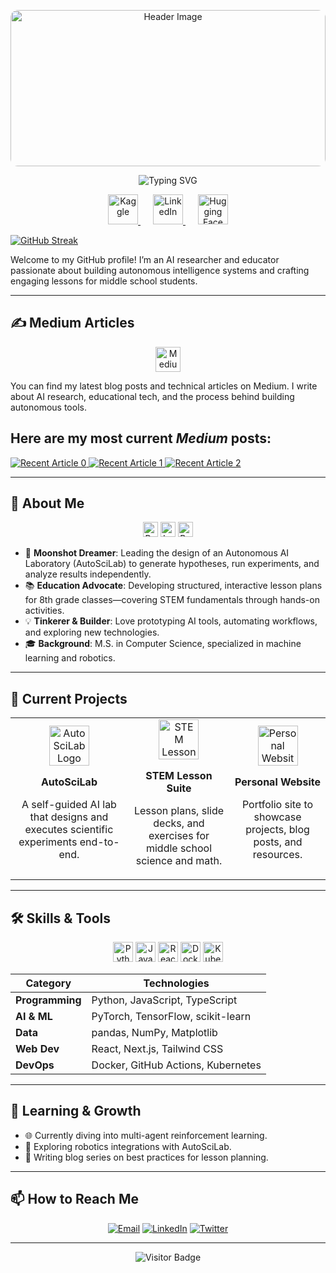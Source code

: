 <!-- Creative Header with Hero Image -->

<p align="center">
  <img src="https://media.licdn.com/dms/image/v2/D4E3DAQH7WfLIqo1HXg/image-scale_191_1128/0/1681253525945/spacex_cover?e=1748930400&v=beta&t=f7XWVz3Nq7bGzBixbUhAs74utFZwwl_qaqbmftPJmxU" alt="Header Image" width="100%" style="max-height: 250px; object-fit: cover; border-radius: 12px;"/>
</p>

<p align="center">
  <img src="https://readme-typing-svg.herokuapp.com?font=Fira+Code&size=30&duration=4000&pause=500&color=00CED1&width=800&height=80&lines=Hello!+I'm+Amirkhon.;Welcome+to+my+GitHub+profile!" alt="Typing SVG" />
</p>

<!-- Social Links -->
<p align="center">
  <a href="https://www.kaggle.com/your-kaggle-profile" style="margin: 0 10px;">
    <img src="https://upload.wikimedia.org/wikipedia/commons/7/7c/Kaggle_logo.png" alt="Kaggle" width="48" />
  </a>
  <a href="https://www.linkedin.com/in/your-profile" style="margin: 0 10px;">
    <img src="https://img.icons8.com/color/48/000000/linkedin.png" alt="LinkedIn" width="48" />
  </a>
  <a href="https://huggingface.co/your-huggingface-profile" style="margin: 0 10px;">
    <img src="https://huggingface.co/datasets/huggingface/brand-assets/resolve/main/hf-logo.svg" alt="Hugging Face" width="48" />
  </a>
</p>

[![GitHub Streak](https://github-readme-streak-stats.herokuapp.com/?user=walleeva2018&theme=radical)](https://git.io/streak-stats)

Welcome to my GitHub profile! I’m an AI researcher and educator passionate about building autonomous intelligence systems and crafting engaging lessons for middle school students.

---

## ✍️ Medium Articles

<p align="center">
  <a href="https://medium.com/@amirkhon.abdunabiev" target="_blank">
    <img src="https://img.icons8.com/ios-filled/50/000000/medium-logo.png" alt="Medium" width="40"/>
  </a>
</p>

You can find my latest blog posts and technical articles on Medium. I write about AI research, educational tech, and the process behind building autonomous tools.

## Here are my most current ***Medium*** posts:

<a target="_blank" href="https://github-readme-medium-recent-article.vercel.app/medium/@amirkhon.abdunabiev/0">
  <img src="https://github-readme-medium-recent-article.vercel.app/medium/@amirkhon.abdunabiev/0" alt="Recent Article 0">
</a>
<a target="_blank" href="https://github-readme-medium-recent-article.vercel.app/medium/@amirkhon.abdunabiev/1">
  <img src="https://github-readme-medium-recent-article.vercel.app/medium/@amirkhon.abdunabiev/1" alt="Recent Article 1">
</a>
<a target="_blank" href="https://github-readme-medium-recent-article.vercel.app/medium/@amirkhon.abdunabiev/2">
  <img src="https://github-readme-medium-recent-article.vercel.app/medium/@amirkhon.abdunabiev/2" alt="Recent Article 2">
</a>

---

## 🚀 About Me

<p align="center">
  <img src="https://img.icons8.com/ios-filled/50/000000/rocket.png" alt="Rocket" width="24"> <img src="https://img.icons8.com/ios-filled/50/000000/lab.png" alt="Lab" width="24"> <img src="https://img.icons8.com/ios-filled/50/000000/book.png" alt="Book" width="24">
</p>

- 🌙 **Moonshot Dreamer**: Leading the design of an Autonomous AI Laboratory (AutoSciLab) to generate hypotheses, run experiments, and analyze results independently.
- 📚 **Education Advocate**: Developing structured, interactive lesson plans for 8th grade classes—covering STEM fundamentals through hands-on activities.
- 💡 **Tinkerer & Builder**: Love prototyping AI tools, automating workflows, and exploring new technologies.
- 🎓 **Background**: M.S. in Computer Science, specialized in machine learning and robotics.

---

## 🔭 Current Projects

<table>
  <tr>
    <td align="center">
      <img src="https://img.icons8.com/fluency/96/000000/robot-2.png" alt="AutoSciLab Logo" width="64" />
      <p><strong>AutoSciLab</strong></p>
      <p>A self-guided AI lab that designs and executes scientific experiments end-to-end.</p>
    </td>
    <td align="center">
      <img src="https://img.icons8.com/fluency/96/000000/classroom.png" alt="STEM Lesson Suite" width="64" />
      <p><strong>STEM Lesson Suite</strong></p>
      <p>Lesson plans, slide decks, and exercises for middle school science and math.</p>
    </td>
    <td align="center">
      <img src="https://img.icons8.com/fluency/96/000000/globe.png" alt="Personal Website" width="64" />
      <p><strong>Personal Website</strong></p>
      <p>Portfolio site to showcase projects, blog posts, and resources.</p>
    </td>
  </tr>
</table>

---

## 🛠️ Skills & Tools

<p align="center">
  <img src="https://img.icons8.com/color/48/000000/python.png" alt="Python" width="32" />
  <img src="https://img.icons8.com/color/48/000000/javascript.png" alt="JavaScript" width="32" />
  <img src="https://img.icons8.com/color/48/000000/react-native.png" alt="React" width="32" />
  <img src="https://img.icons8.com/color/48/000000/docker.png" alt="Docker" width="32" />
  <img src="https://img.icons8.com/color/48/000000/kubernetes.png" alt="Kubernetes" width="32" />
</p>

| Category         | Technologies                       |
| ---------------- | ---------------------------------- |
| **Programming**  | Python, JavaScript, TypeScript     |
| **AI & ML**      | PyTorch, TensorFlow, scikit-learn  |
| **Data**         | pandas, NumPy, Matplotlib          |
| **Web Dev**      | React, Next.js, Tailwind CSS       |
| **DevOps**       | Docker, GitHub Actions, Kubernetes |

---

## 🌱 Learning & Growth

- 🌐 Currently diving into multi-agent reinforcement learning.
- 🤖 Exploring robotics integrations with AutoSciLab.
- 📝 Writing blog series on best practices for lesson planning.

---

## 📫 How to Reach Me

<p align="center">
  <a href="mailto:your.email@example.com"><img src="https://img.icons8.com/ios-glyphs/30/000000/new-post.png" alt="Email"></a>
  <a href="https://linkedin.com/in/your-profile"><img src="https://img.icons8.com/ios-glyphs/30/000000/linkedin.png" alt="LinkedIn"></a>
  <a href="https://twitter.com/yourhandle"><img src="https://img.icons8.com/ios-glyphs/30/000000/twitter.png" alt="Twitter"></a>
</p>

---

<p align="center">
  <img src="https://visitor-badge.laobi.icu/badge?page_id=your-username.your-repo" alt="Visitor Badge" />
</p>
